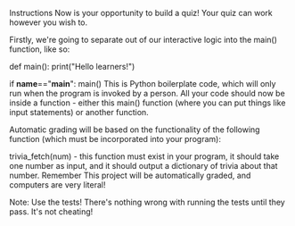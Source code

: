 Instructions
Now is your opportunity to build a quiz! Your quiz can work however you wish to.

Firstly, we're going to separate out of our interactive logic into the main() function, like so:

def main():
  print("Hello learners!")

if __name__=="__main__":
  main()
This is Python boilerplate code, which will only run when the program is invoked by a person. All your code should now be inside a function - either this main() function (where you can put things like input statements) or another function.

Automatic grading will be based on the functionality of the following function (which must be incorporated into your program):

trivia_fetch(num) - this function must exist in your program, it should take one number as input, and it should output a dictionary of trivia about that number.
Remember This project will be automatically graded, and computers are very literal!

Note: Use the tests! There's nothing wrong with running the tests until they pass. It's not cheating!
